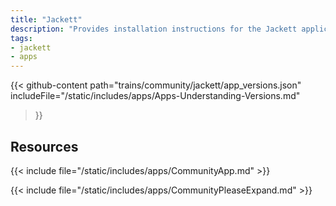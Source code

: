 ```yaml
---
title: "Jackett"
description: "Provides installation instructions for the Jackett application in TrueNAS."
tags:
- jackett
- apps
---
```


{{< github-content 
    path="trains/community/jackett/app_versions.json"
	includeFile="/static/includes/apps/Apps-Understanding-Versions.md"
>}}

## Resources

{{< include file="/static/includes/apps/CommunityApp.md" >}}

{{< include file="/static/includes/apps/CommunityPleaseExpand.md" >}}

<!--
<div class="docs-sections">

{{< doc-card title="<appname> Deployments" link="/resources/"
descr="How to deploy and configure the <appname> app." >}}

</div>
-->

